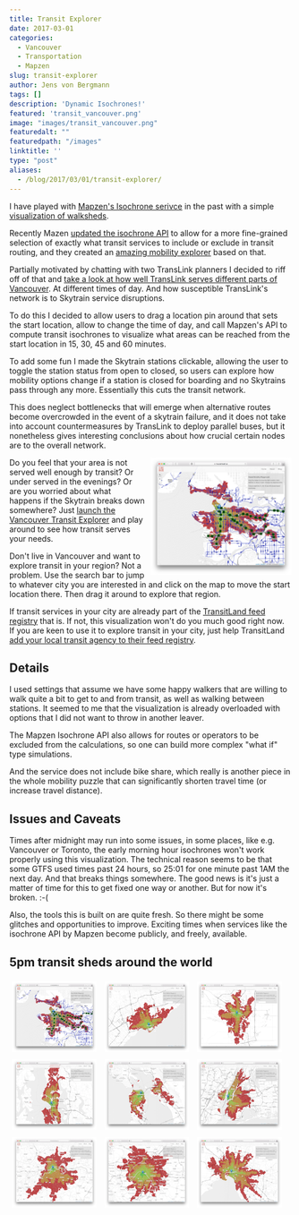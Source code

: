 ```yaml
---
title: Transit Explorer
date: 2017-03-01
categories:
  - Vancouver
  - Transportation
  - Mapzen
slug: transit-explorer
author: Jens von Bergmann
tags: []
description: 'Dynamic Isochrones!'
featured: 'transit_vancouver.png'
image: "images/transit_vancouver.png"
featuredalt: ""
featuredpath: "/images"
linktitle: ''
type: "post"
aliases:
  - /blog/2017/03/01/transit-explorer/
---
```




I have played with [Mapzen's Isochrone serivce](https://mapzen.com/documentation/mobility/isochrone/api-reference/#isochrone-service-api-reference)
in the past with a simple [visualization of walksheds](http://doodles.mountainmath.ca/blog/2016/11/18/interactive-isochrones/).

Recently Mazen [updated the isochrone API](https://mapzen.com/blog/exclusion/) to allow for a more
fine-grained selection of exactly what transit services to include
or exclude in transit routing, and they created an [amazing mobility explorer](https://mapzen.com/mobility/explorer/)
based on that.

Partially motivated by chatting with two TransLink planners I decided to riff off of that and
[take a look at how well TransLink serves different parts of Vancouver](https://mountainmath.ca/transit/map).
At different times of day.
And how susceptible TransLink's network is
to Skytrain service disruptions.

<!-- more -->
To do this I decided to allow users to drag a location pin around that sets the start location, allow to change the time of day,
and call Mapzen's API to compute transit isochrones to visualize what areas can be reached
from the start location in 15, 30, 45 and 60 minutes.

To add some fun I made the Skytrain stations clickable, allowing the user to toggle the station status from open to closed,
so users can explore how mobility options change if a station is closed for boarding and no Skytrains pass through
any more. Essentially this cuts the transit network.

This does neglect bottlenecks that will emerge when alternative routes become overcrowded in the event of a skytrain failure,
and it does not take into account countermeasures by TransLink to deploy parallel buses, but it nonetheless gives
interesting conclusions about how crucial certain nodes are to the overall network.

<a href="https://mountainmath.ca/transit/map"><img src="images/transit_vancouver.png" style="width:50%;float:right;margin-left:10px;"></a>
Do you feel that your area is not served well enough by transit? Or under served in the evenings? Or are you worried about
what happens if the Skytrain breaks down somewhere? Just
<a href="https://mountainmath.ca/transit/map" target="_blank" class='btn btn-default'>launch the Vancouver Transit Explorer</a>
and play around to see how transit serves your needs.

Don't live in Vancouver and want to explore transit in your region? Not a problem. Use the search bar to jump to whatever city you
are interested in and click on the map to move the start location there. Then drag it around to explore that region.

If transit services in your city are already part of the [TransitLand feed registry](https://transit.land/feed-registry/) that is.
If not, this visualization won't do you much good right now. If you are keen to use it to explore transit in your city,
just help TransitLand [add your local transit agency to their feed registry](https://transit.land/news/2016/02/19/get-started-add-feeds.html).

## Details
I used settings that assume we have some happy walkers that are willing to walk quite a bit to get to and from transit, as
well as walking between stations. It seemed to me that the visualization is already overloaded with options that I did not want
to throw in another leaver.

The Mapzen Isochrone API also allows for routes or operators to be excluded from the calculations, so one can build more
complex "what if" type simulations.

And the service does not include bike share, which really is another piece in the whole mobility puzzle that can
significantly shorten travel time (or increase travel distance).

## Issues and Caveats
Times after midnight may run into some issues, in some places, like e.g. Vancouver or Toronto, the early morning hour
isochrones won't work properly using this visualization. The technical reason seems to be that some GTFS used times past
24 hours, so 25:01 for one minute past 1AM the next day. And that breaks things somewhere. The good news is it's just a matter
of time for this to get fixed one way or another. But for now it's broken. :-(

Also, the tools this is built on are quite fresh. So there might be some glitches and opportunities to improve. Exciting times
when services like the isochrone API by Mapzen become publicly, and freely, available.

## 5pm transit sheds around the world

<img src="images/transit_vancouver.png" style="display:inline-block; width:30%; padding:1%">
<img src="images/transit_toronto.png" style="display:inline-block; width:30%; padding:1%">
<img src="images/transit_calgary.png" style="display:inline-block; width:30%; padding:1%">
<img src="images/transit_seattle.png" style="display:inline-block; width:30%; padding:1%">
<img src="images/transit_san_francisco.png" style="display:inline-block; width:30%; padding:1%">
<img src="images/transit_new_york.png" style="display:inline-block; width:30%; padding:1%">
<img src="images/transit_london.png" style="display:inline-block; width:30%; padding:1%">
<img src="images/transit_paris.png" style="display:inline-block; width:30%; padding:1%">
<img src="images/transit_melbourne.png" style="display:inline-block; width:30%; padding:1%">
